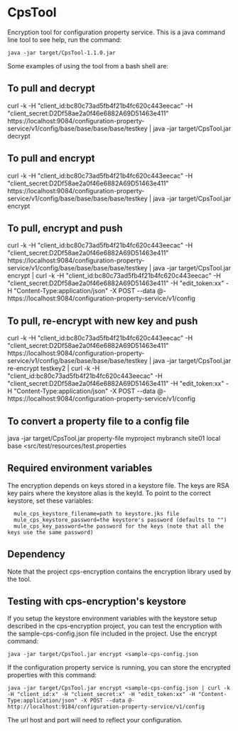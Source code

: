 # CpsTool
Encryption tool for configuration property service. This is a java command line tool to see help, run the command:

```
java -jar target/CpsTool-1.1.0.jar
```

Some examples of using the tool from a bash shell are:

## To pull and decrypt
curl -k -H "client_id:bc80c73ad5fb4f21b4fc620c443eecac" -H "client_secret:D2Df58ae2a0f46e6882A69D51463e411" https://localhost:9084/configuration-property-service/v1/config/base/base/base/base/testkey | java -jar target/CpsTool.jar decrypt

## To pull and encrypt
curl -k -H "client_id:bc80c73ad5fb4f21b4fc620c443eecac" -H "client_secret:D2Df58ae2a0f46e6882A69D51463e411" https://localhost:9084/configuration-property-service/v1/config/base/base/base/base/testkey | java -jar target/CpsTool.jar encrypt

## To pull, encrypt and push
curl -k -H "client_id:bc80c73ad5fb4f21b4fc620c443eecac" -H "client_secret:D2Df58ae2a0f46e6882A69D51463e411" https://localhost:9084/configuration-property-service/v1/config/base/base/base/base/testkey | java -jar target/CpsTool.jar encrypt | curl -k -H "client_id:bc80c73ad5fb4f21b4fc620c443eecac" -H "client_secret:D2Df58ae2a0f46e6882A69D51463e411" -H "edit_token:xx" -H "Content-Type:application/json" -X POST --data @-  https://localhost:9084/configuration-property-service/v1/config

## To pull, re-encrypt with new key and push
curl -k -H "client_id:bc80c73ad5fb4f21b4fc620c443eecac" -H "client_secret:D2Df58ae2a0f46e6882A69D51463e411" https://localhost:9084/configuration-property-service/v1/config/base/base/base/base/testkey | java -jar target/CpsTool.jar re-encrypt testkey2 | curl -k -H "client_id:bc80c73ad5fb4f21b4fc620c443eecac" -H "client_secret:D2Df58ae2a0f46e6882A69D51463e411" -H "edit_token:xx" -H "Content-Type:application/json" -X POST --data @-  https://localhost:9084/configuration-property-service/v1/config

## To convert a property file to a config file
java -jar target/CpsTool.jar property-file myproject mybranch site01 local base <src/test/resources/test.properties

## Required environment variables
The encryption depends on keys stored in a keystore file. The keys are RSA key pairs where the keystore alias is the keyId. To point to the correct keystore, set these variables:

```
  mule_cps_keystore_filename=path to keystore.jks file
  mule_cps_keystore_password=the keystore's password (defaults to "")
  mule_cps_key_password=the password for the keys (note that all the keys use the same password)
```
## Dependency
Note that the project cps-encryption contains the encryption library used by the tool.

## Testing with cps-encryption's keystore
If you setup the keystore environment variables with the keystore setup described in the cps-encryption project, you can test the encryption with the sample-cps-config.json file included in the project. Use the encrypt command:
 ```
 java -jar target/CpsTool.jar encrypt <sample-cps-config.json
 ```
 If the configuration property service is running, you can store the encrypted properties with this command:
 
 ```
 java -jar target/CpsTool.jar encrypt <sample-cps-config.json | curl -k -H "client_id:x" -H "client_secret:x" -H "edit_token:xx" -H "Content-Type:application/json" -X POST --data @-  http://localhost:9184/configuration-property-service/v1/config
 ```
The url host and port will need to reflect your configuration.
 
